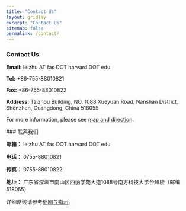 ```yaml
---
title: "Contact Us"
layout: gridlay
excerpt: "Contact Us"
sitemap: false
permalink: /contact/
---
```


<div class="row">

<div class="col-sm-5 clearfix">

### Contact Us

**Email:** 
leizhu AT fas DOT harvard DOT edu

**Tel:** 
+86-755-88010821

**Fax:** 
+86-755-88010822

**Address:**
Taizhou Building,
NO. 1088 Xueyuan Road, Nanshan District, Shenzhen, Guangdong, China 518055

For more information, please see [map and direction](https://ese.sustc.edu.cn/en/contact/index.aspx?nc=111038006).
</div>

<div class="col-sm-5 clearfix">
### 联系我们

**邮箱：**
leizhu AT fas DOT harvard DOT edu

**电话：** 
0755-88010821

**传真：**
0755-88010822

**地址：** 
广东省深圳市南山区西丽学苑大道1088号南方科技大学台州楼（邮编 518055）

详细路线请参考[地图与指示](https://ese.sustc.edu.cn/contact/index.aspx?nc=101038006)。

</div>

</div>
